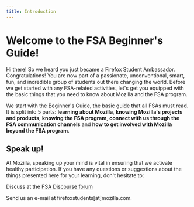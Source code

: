 ```yaml
---
title: Introduction
---
```


# Welcome to the FSA Beginner's Guide!

Hi there! So we heard you just became a Firefox Student Ambassador. Congratulations! You are now part of a passionate, unconventional, smart, fun, and incredible group of students out there changing the world. Before we get started with any FSA-related activities, let's get you equipped with the basic things that you need to  know about Mozilla and the FSA program.

We start with the Beginner's Guide, the basic guide that all FSAs must read. It is split into 5 parts: **learning about Mozilla**, **knowing Mozilla's projects and products**, **knowing the FSA program**, **connect with us through the FSA communication channels** and **how to get involved with Mozilla beyond the FSA program**.

## Speak up!

At Mozilla, speaking up your mind is vital in ensuring that we activate healthy participation. If you have any questions or suggestions about the things presented here for your learning, don't hesitate to:

Discuss at the [FSA Discourse forum](https://discourse.mozilla-community.org/c/firefox-student-ambassadors)

Send us an e-mail at firefoxstudents[at]mozilla.com.
